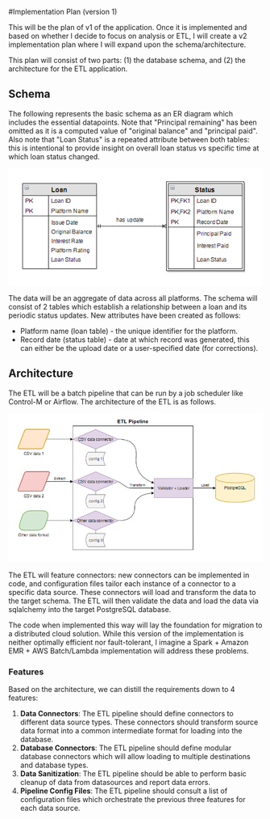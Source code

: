 #Implementation Plan (version 1)

This will be the plan of v1 of the application. Once it is implemented and based on whether I decide to focus on analysis or ETL, I will create a v2 implementation plan where I will expand upon the schema/architecture.

This plan will consist of two parts: (1) the database schema, and (2) the architecture for the ETL application.


## Schema

The following represents the basic schema as an ER diagram which includes the essential datapoints. Note that "Principal remaining" has been omitted as it is a computed value of "original balance" and "principal paid". Also note that "Loan Status" is a repeated attribute between both tables: this is intentional to provide insight on overall loan status vs specific time at which loan status changed.

![Schema](images/schema.png)

The data will be an aggregate of data across all platforms. The schema will consist of 2 tables which establish a relationship between a loan and its periodic status updates.  New attributes have been created as follows:

* Platform name (loan table) - the unique identifier for the platform.
* Record date (status table) - date at which record was generated, this can either be the upload date or a user-specified date (for corrections).


## Architecture

The ETL will be a batch pipeline that can be run by a job scheduler like Control-M or Airflow. The architecture of the ETL is as follows.

![Architecture](images/architecture.png)

The ETL will feature connectors: new connectors can be implemented in code, and configuration files tailor each instance of a connector to a specific data source. These connectors will load and transform the data to the target schema. The ETL will then validate the data and load the data via sqlalchemy into the target PostgreSQL database.

The code when implemented this way will lay the foundation for migration to a distributed cloud solution. While this version of the implementation is neither optimally efficient nor fault-tolerant, I imagine a Spark + Amazon EMR + AWS Batch/Lambda implementation will address these problems.

### Features

Based on the architecture, we can distill the requirements down to 4 features:

1. **Data Connectors**: The ETL pipeline should define connectors to different data source types. These connectors should transform source data format into a common intermediate format for loading into the database.
2. **Database Connectors**: The ETL pipeline should define modular database connectors which will allow loading to multiple destinations and database types.
3. **Data Sanitization**: The ETL pipeline should be able to perform basic cleanup of data from datasources and report data errors.
4. **Pipeline Config Files**: The ETL pipeline should consult a list of configuration files which orchestrate the previous three features for each data source.
